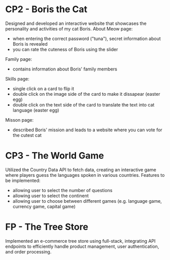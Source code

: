 # CP2 - Boris the Cat
Designed and developed an interactive website that showcases the personality and activities of my cat Boris.
About Meow page:
  - when entering the correct password ("tuna"), secret information about Boris is revealed
  - you can rate the cuteness of Boris using the slider

Family page:
  - contains information about Boris' family members

Skills page:
  - single click on a card to flip it
  - double click on the image side of the card to make it dissapear (easter egg)
  - double click on the text side of the card to translate the text into cat language (easter egg)

Misson page:
  - described Boris' mission and leads to a website where you can vote for the cutest cat

# CP3 - The World Game
Utilized the Country Data API to fetch data, creating an interactive game where players guess the languages spoken in various countries.
Features to be implemented:
  - allowing user to select the number of questions
  - allowing user to select the continent
  - allowing user to choose between different games (e.g. language game, currency game, capital game)

# FP - The Tree Store
Implemented an e-commerce tree store using full-stack, integrating API endpoints to efficiently handle product management, user authentication, and order processing.


